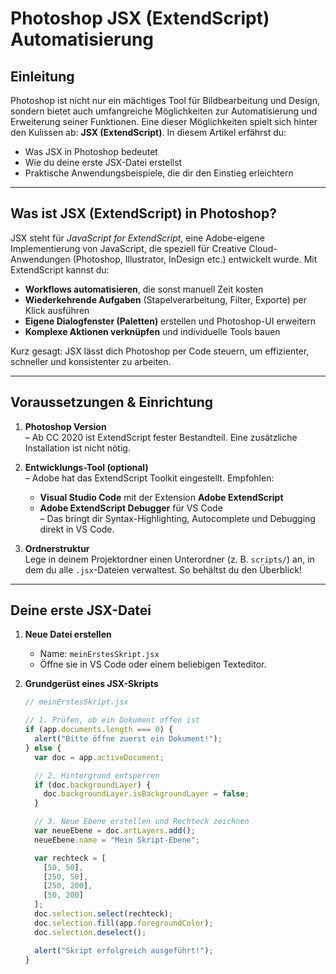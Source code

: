 # Photoshop JSX (ExtendScript) Automatisierung

## Einleitung

Photoshop ist nicht nur ein mächtiges Tool für Bildbearbeitung und Design, sondern bietet auch umfangreiche Möglichkeiten zur Automatisierung und Erweiterung seiner Funktionen. Eine dieser Möglichkeiten spielt sich hinter den Kulissen ab: **JSX (ExtendScript)**. In diesem Artikel erfährst du:

- Was JSX in Photoshop bedeutet  
- Wie du deine erste JSX-Datei erstellst  
- Praktische Anwendungsbeispiele, die dir den Einstieg erleichtern  

---

## Was ist JSX (ExtendScript) in Photoshop?

JSX steht für _JavaScript for ExtendScript_, eine Adobe-eigene Implementierung von JavaScript, die speziell für Creative Cloud-Anwendungen (Photoshop, Illustrator, InDesign etc.) entwickelt wurde. Mit ExtendScript kannst du:

- **Workflows automatisieren**, die sonst manuell Zeit kosten  
- **Wiederkehrende Aufgaben** (Stapelverarbeitung, Filter, Exporte) per Klick ausführen  
- **Eigene Dialogfenster (Paletten)** erstellen und Photoshop-UI erweitern  
- **Komplexe Aktionen verknüpfen** und individuelle Tools bauen  

Kurz gesagt: JSX lässt dich Photoshop per Code steuern, um effizienter, schneller und konsistenter zu arbeiten.

---

## Voraussetzungen & Einrichtung

1. **Photoshop Version**  
   – Ab CC 2020 ist ExtendScript fester Bestandteil. Eine zusätzliche Installation ist nicht nötig.

2. **Entwicklungs-Tool (optional)**  
   – Adobe hat das ExtendScript Toolkit eingestellt. Empfohlen:  
     - **Visual Studio Code** mit der Extension **Adobe ExtendScript**  
     - **Adobe ExtendScript Debugger** für VS Code  
   – Das bringt dir Syntax-Highlighting, Autocomplete und Debugging direkt in VS Code.

3. **Ordnerstruktur**  
   Lege in deinem Projektordner einen Unterordner (z. B. `scripts/`) an, in dem du alle `.jsx`-Dateien verwaltest. So behältst du den Überblick!

---

## Deine erste JSX-Datei

1. **Neue Datei erstellen**  
   - Name: `meinErstesSkript.jsx`  
   - Öffne sie in VS Code oder einem beliebigen Texteditor.

2. **Grundgerüst eines JSX-Skripts**  
   ```js
   // meinErstesSkript.jsx

   // 1. Prüfen, ob ein Dokument offen ist
   if (app.documents.length === 0) {
     alert("Bitte öffne zuerst ein Dokument!");
   } else {
     var doc = app.activeDocument;

     // 2. Hintergrund entsperren
     if (doc.backgroundLayer) {
       doc.backgroundLayer.isBackgroundLayer = false;
     }

     // 3. Neue Ebene erstellen und Rechteck zeichnen
     var neueEbene = doc.artLayers.add();
     neueEbene.name = "Mein Skript-Ebene";

     var rechteck = [
       [50, 50],
       [250, 50],
       [250, 200],
       [50, 200]
     ];
     doc.selection.select(rechteck);
     doc.selection.fill(app.foregroundColor);
     doc.selection.deselect();

     alert("Skript erfolgreich ausgeführt!");
   }
